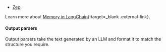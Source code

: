 * [Zep](/integrations/builtin/cluster-nodes/sub-nodes/n8n-nodes-langchain.memoryzep.md)

Learn more about [Memory in LangChain](https://langchain-ai.github.io/langgraphjs/concepts/memory/){:target=_blank .external-link}.

#### Output parsers

Output parsers take the text generated by an LLM and format it to match the structure you require.

